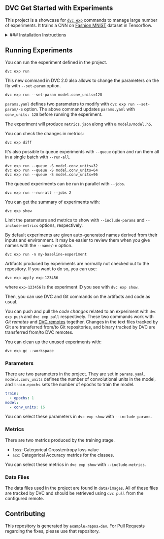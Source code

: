 ## DVC Get Started with Experiments

This project is a showcase for [`dvc exp`](https://dvc.org/doc/start/experiments)
commands to manage large number of experiments.  It trains a CNN on [Fashion
MNIST](https://github.com/zalandoresearch/fashion-mnist) dataset in Tensorflow.

<details>

<summary>
### Installation Instructions
</summary>

After [installing DVC](https://dvc.org/doc/install) and cloning the repository, you can run:

```console
virtualenv .venv
. .venv/bin/activate
pip install -r requirements.txt
```

Retrieve all the required data and model files:

```console
dvc pull
```

</details>

## Running Experiments

You can run the experiment defined in the project.

```console
dvc exp run
```

This new command in DVC 2.0 also allows to change the parameters on the fly with `--set-param` option. 

```console
dvc exp run --set-param model.conv_units=128 
```

`params.yaml` defines two parameters to modify with `dvc exp run
--set-param/-S` option. The above command updates `params.yaml` with
`conv_units: 128` before running the experiment. 

The experiment will produce `metrics.json` along with a `models/model.h5`.

You can check the changes in metrics:

```console
dvc exp diff
```

It's also possible to queue experiments with `--queue` option and run them all
in a single batch with `--run-all`.

```console
dvc exp run --queue -S model.conv_units=32
dvc exp run --queue -S model.conv_units=64
dvc exp run --queue -S model.conv_units=96
```

The queued experiments can be run in parallel with `--jobs`.

```console
dvc exp run --run-all --jobs 2
```

You can get the summary of experiments with: 

```console
dvc exp show
```

Limit the parameters and metrics to show with `--include-params` and
`--include-metrics` options, respectively.  

By default experiments are given auto-generated names derived from their inputs
and environment. It may be easier to review them when you give names with the
`--name/-n` option.

```console
dvc exp run -n my-baseline-experiment
```

Artifacts produced by experiments are normally not checked out to the repository.
If you want to do so, you can use:

```console
dvc exp apply exp-123456
```

where `exp-123456` is the experiment ID you see with `dvc exp show`. 

Then, you can use DVC and Git commands on the artifacts and code as usual. 

You can push and pull the _code changes_ related to an experiment with `dvc exp
push` and `dvc exp pull` respectively. These two commands work with _Git
remotes_ and [DVC remotes](https://dvc.org/doc/command-reference/remote)
together. Changes in the text files tracked by Git are transferred from/to Git
repositories, and binary tracked by DVC are transferred from/to DVC remotes. 

You can clean up the unused experiments with:

```console
dvc exp gc --workspace
```

### Parameters

There are two parameters in the project. They are set in `params.yaml`. `models.conv_units` defines the number of convolutional units in the model, and `train.epochs` sets the number of epochs to train the model. 

```yaml
train:
  - epochs: 1
model:
  - conv_units: 16
```

You can select these parameters in `dvc exp show` with `--include-params`.

### Metrics

There are two metrics produced by the training stage. 

- `loss`: Categorical Crosstentropy loss value 
- `acc`: Categorical Accuracy metrics for the classes.

You can select these metrics in `dvc exp show` with `--include-metrics`. 

### Data Files

The data files used in the project are found in `data/images`. All of these
files are tracked by DVC and should be retrieved using `dvc pull` from the
configured remote.

## Contributing

This repository is generated by
[`example-repos-dev`](https://github.com/iterative/example-repos-dev). For Pull
Requests regarding the fixes, please use that repository. 

